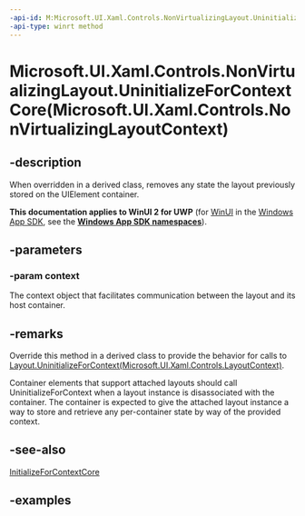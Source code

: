 ```yaml
---
-api-id: M:Microsoft.UI.Xaml.Controls.NonVirtualizingLayout.UninitializeForContextCore(Microsoft.UI.Xaml.Controls.NonVirtualizingLayoutContext)
-api-type: winrt method
---
```


# Microsoft.UI.Xaml.Controls.NonVirtualizingLayout.UninitializeForContextCore(Microsoft.UI.Xaml.Controls.NonVirtualizingLayoutContext)

<!--
protected virtual void UninitializeForContextCore (Microsoft.UI.Xaml.Controls.NonVirtualizingLayoutContext context);
-->

## -description

When overridden in a derived class, removes any state the layout previously stored on the UIElement container.  

**This documentation applies to WinUI 2 for UWP** (for [WinUI](/windows/apps/winui/winui3/) in the [Windows App SDK](/windows/apps/windows-app-sdk/), see the **[Windows App SDK namespaces](/windows/windows-app-sdk/api/winrt/)**).

## -parameters

### -param context

The context object that facilitates communication between the layout and its host container.

## -remarks

Override this method in a derived class to provide the behavior for calls to [Layout.UninitializeForContext(Microsoft.UI.Xaml.Controls.LayoutContext)](layout_uninitializeforcontext_1894452283.md).

Container elements that support attached layouts should call UninitializeForContext when a layout instance is disassociated with the container. The container is expected to give the attached layout instance a way to store and retrieve any per-container state by way of the provided context.

## -see-also

[InitializeForContextCore](nonvirtualizinglayout_initializeforcontextcore_198433946.md)

## -examples

